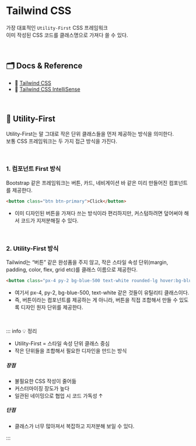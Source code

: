 # Tailwind CSS

가장 대표적인 `Utility-First` CSS 프레임워크  
이미 작성된 CSS 코드를 클래스명으로 가져다 쓸 수 있다.

<br>

## 🗂️ Docs & Reference

- 📎 [Tailwind CSS](https://tailwindcss.com/)
- 📎 [Tailwind CSS IntelliSense](https://marketplace.visualstudio.com/items?itemName=bradlc.vscode-tailwindcss)

<br>

## 🧩 Utility-First

Utility-First는 말 그대로 작은 단위 클래스들을 먼저 제공하는 방식을 의미한다.  
보통 CSS 프레임워크는 두 가지 접근 방식을 가진다.

<br>

### 1. 컴포넌트 First 방식

Bootstrap 같은 프레임워크는 버튼, 카드, 네비게이션 바 같은 미리 만들어진 컴포넌트를 제공한다.

```html
<button class="btn btn-primary">Click</button>
```

- 이미 디자인된 버튼을 가져다 쓰는 방식이라 편리하지만, 커스텀하려면 덮어써야 해서 코드가 지저분해질 수 있다.

<br>

### 2. Utility-First 방식

Tailwind는 “버튼” 같은 완성품을 주지 않고, 작은 스타일 속성 단위(margin, padding, color, flex, grid etc)를 클래스 이름으로 제공한다.

```html
<button class="px-4 py-2 bg-blue-500 text-white rounded-lg hover:bg-blue-600">Click</button>
```

- 여기서 px-4, py-2, bg-blue-500, text-white 같은 것들이 유틸리티 클래스이다.
- 즉, 버튼이라는 컴포넌트를 제공하는 게 아니라, 버튼을 직접 조합해서 만들 수 있도록 디자인 원자 단위를 제공한다.

<br>

::: info 💡 정리

- Utility-First = 스타일 속성 단위 클래스 중심
- 작은 단위들을 조합해서 필요한 디자인을 만드는 방식

##### 장점

- 불필요한 CSS 작성이 줄어듦
- 커스터마이징 장도가 높다
- 일관된 네이밍으로 협업 시 코드 가독성 ↑

##### 단점

- 클래스가 너무 많아져서 복잡하고 지저분해 보일 수 있다.

:::
